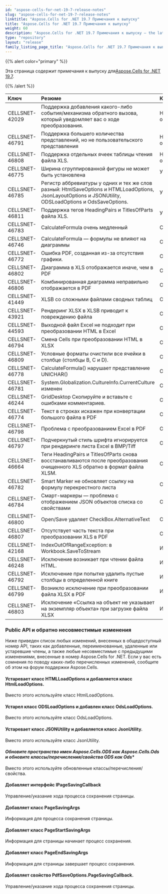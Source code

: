 ```yaml
---
id: "aspose-cells-for-net-19-7-release-notes"
slug: "aspose-cells-for-net-19-7-release-notes"
linktitle: "Aspose.Cells for .NET 19.7 Примечания к выпуску"
title: "Aspose.Cells for .NET 19.7 Примечания к выпуску"
weight: 60
description: "Aspose.Cells for .NET 19.7 Примечания к выпуску – the latest updates and fixes."
type: "repository"
layout: "release"
family_listing_page_title: "Aspose.Cells for .NET 19.7 Примечания к выпуску"
---
```

{{% alert color="primary" %}} 

 Эта страница содержит примечания к выпуску для[Aspose.Cells for .NET 19.7](https://www.nuget.org/packages/Aspose.Cells/19.7.0).

{{% /alert %}} 

|**Ключ**|**Резюме**|**Категория**|
|:- |:- |:- |
|CELLSNET-42029|Поддержка добавления какого-либо события/механизма обратного вызова, который уведомляет вас о ходе преобразования.|Новая особенность|
|CELLSNET-46791|Поддержка большего количества представлений, но не пользовательского представления|Новая особенность|
|CELLSNET-46808|Поддержка отдельных ячеек таблицы чтения файла XLS.|Новая особенность|
|CELLSNET-46775|Ширина сгруппированной фигуры не может быть установлена|Улучшение|
|CELLSNET-46785|Регистр аббревиатуры у одних и тех же слов разный: HtmlSaveOptions и HTMLLoadOptions, JsonLayoutOptions и JSONUtility, ODSLoadOptions и OdsSaveOptions.|Улучшение|
|CELLSNET-46811|Поддержка тегов HeadingPairs и TitlesOfParts файла XLS.|Улучшение|
|CELLSNET-46783|CalculateFormula очень медленный|Спектакль|
|CELLSNET-46746|CalculateFormula — формулы не влияют на диаграммы|Ошибка|
|CELLSNET-46772|Ошибка PDF, созданная из-за отсутствия графики.|Ошибка|
|CELLSNET-46802|Диаграмма в XLS отображается иначе, чем в PDF|Ошибка|
|CELLSNET-46806|Комбинированная диаграмма неправильно отображается в PDF|Ошибка|
|CELLSNET-41449|XLSB со сложными файлами сводных таблиц|Ошибка|
|CELLSNET-43921|Рендеринг XLSX в XLSB приводит к повреждению файла|Ошибка|
|CELLSNET-44593|Выходной файл Excel не подходит при преобразовании HTML в Excel|Ошибка|
|CELLSNET-46794|Смена Cells при преобразовании HTML в XLSX|Ошибка|
|CELLSNET-46809|Условные форматы очистили все ячейки в столбце (столбцы B, C и D).|Ошибка|
|CELLSNET-46778|CalculateFormula() нарушает представление UNICHAR()|Ошибка|
|CELLSNET-46781|System.Globalization.CultureInfo.CurrentCulture изменен|Ошибка|
|CELLSNET-46244|GridDesktop Скопируйте и вставьте с ошибками комментариев.|Ошибка|
|CELLSNET-46774|Текст в строках искажен при конвертации большого файла в PDF|Ошибка|
|CELLSNET-46798|Проблема с преобразованием Excel в PDF|Ошибка|
|CELLSNET-46797|Подчеркнутый стиль шрифта игнорируется при рендеринге листа Excel в BMP/Tiff|Ошибка|
|CELLSNET-46664|Теги HeadingPairs и TitlesOfParts снова восстанавливаются после преобразования очищенного XLS обратно в формат файла XLSM.|Ошибка|
|CELLSNET-46782|Smart Marker не обновляет ссылку на формулу перекрестного листа|Ошибка|
|CELLSNET-46784|Смарт-маркеры — проблема с отображением JSON объектов списка со свойствами|Ошибка|
|CELLSNET-46800|Open/Save удаляет CheckBox.AlternativeText|Ошибка|
|CELLSNET-46807|Отсутствует часть текста при преобразовании XLS в PDF|Ошибка|
|CELLSNET-42168|IndexOutOfRangeException: в Workbook.SaveToStream|Исключение|
|CELLSNET-46248|Исключение возникает при чтении файла HTML.|Исключение|
|CELLSNET-46792|Исключение при попытке удалить пустые столбцы в определенной книге|Исключение|
|CELLSNET-46799|Возникло исключение при преобразовании файла XLSX в PDF|Исключение|
|CELLSNET-46803|Исключение «Ссылка на объект не указывает на экземпляр объекта» при загрузке файла XLSX|Исключение|
### **Public API и обратно несовместимые изменения**
Ниже приведен список любых изменений, внесенных в общедоступный номер API, таких как добавленные, переименованные, удаленные или устаревшие члены, а также любые несовместимые с предыдущими изменениями, внесенные в номер Aspose.Cells for .NET. Если у вас есть сомнения по поводу каких-либо перечисленных изменений, сообщите об этом на форум поддержки Aspose.Cells.
#### **Устаревает класс HTMLLoadOptions и добавляется класс HtmlLoadOptions.**
Вместо этого используйте класс HtmlLoadOptions.
#### **Устарел класс ODSLoadOptions и добавлен класс OdsLoadOptions.**
Вместо этого используйте класс OdsLoadOptions.
#### **Устаревает класс JSONUtility и добавляется класс JsonUtility.**
Вместо этого используйте класс JsonUtility.
#### **Обновите пространство имен Aspose.Cells.ODS как Aspose.Cells.Ods и обновите классы/перечисления/свойства ODS* как Ods**
Вместо этого используйте обновленные классы/перечисления/свойства.
#### **Добавляет интерфейс IPageSavingCallback**
Управление/указание хода процесса сохранения страницы.
#### **Добавляет класс PageSavingArgs**
Информация для процесса сохранения страницы.
#### **Добавляет класс PageStartSavingArgs**
Информация для страницы начинает процесс сохранения.
#### **Добавляет класс PageEndSavingArgs**
Информация для страницы завершает процесс сохранения.
#### **Добавляет свойство PdfSaveOptions.PageSavingCallback.**
Управление/указание хода процесса сохранения страницы.
